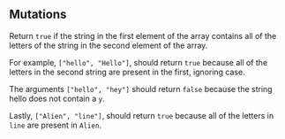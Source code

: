 ## Mutations
Return `true` if the string in the first element of the array contains all of the letters of the string in the second element of the array.

For example, `["hello", "Hello"]`, should return `true` because all of the letters in the second string are present in the first, ignoring case.

The arguments `["hello", "hey"]` should return `false` because the string hello does not contain a `y`.

Lastly, `["Alien", "line"]`, should return `true` because all of the letters in `line` are present in `Alien`.

